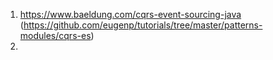 1) https://www.baeldung.com/cqrs-event-sourcing-java (https://github.com/eugenp/tutorials/tree/master/patterns-modules/cqrs-es)
2) 
